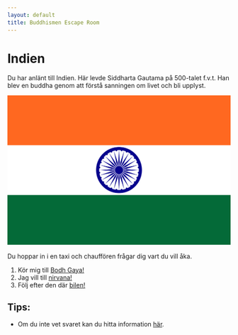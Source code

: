 ```yaml
---
layout: default
title: Buddhismen Escape Room
---
```


# Indien 
Du har anlänt till Indien. Här levde Siddharta Gautama på 500-talet f.v.t. 
Han blev en buddha genom att förstå sanningen om livet och bli upplyst. 
 

<img src="/assets/images/Flag_of_India.png" alt="Indiens flagga"> <!--  width="1200" height="617"--> 


Du hoppar in i en taxi och chauffören frågar dig vart du vill åka.

1. Kör mig till [Bodh Gaya!](/rooms/rum3-0.html) 
2. Jag vill till [nirvana!](/rooms/rum2-2.html)
3. Följ efter den där [bilen!](/rooms/rum2-1.html) 

## Tips:
- Om du inte vet svaret kan du hitta information [här](https://www.so-rummet.se/kategorier/religion/buddhismen).
